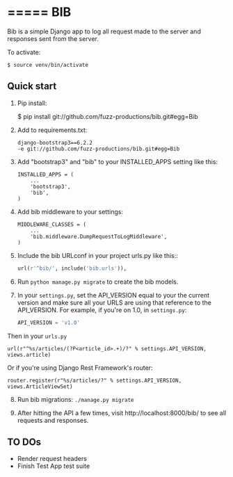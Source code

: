 =====
BIB
=====

Bib is a simple Django app to log all request made to the server and responses sent from the server.

To activate:

    $ source venv/bin/activate

Quick start
-----------

1. Pip install:

    $ pip install git://github.com/fuzz-productions/bib.git#egg=Bib

2. Add to requirements.txt:

    ```
    django-bootstrap3==6.2.2
    -e git://github.com/fuzz-productions/bib.git#egg=Bib
    ```

3. Add "bootstrap3" and "bib" to your INSTALLED_APPS setting like this:

    ```
    INSTALLED_APPS = (
        ...
        'bootstrap3',
        'bib',
    )
    ```

4. Add bib middleware to your settings:

    ```
    MIDDLEWARE_CLASSES = (
        ...
        'bib.middleware.DumpRequestToLogMiddleware',
    )
    ```


5. Include the bib URLconf in your project urls.py like this::

    ```python
    url(r'^bib/', include('bib.urls')),
    ```

6. Run `python manage.py migrate` to create the bib models.

7. In your `settings.py`, set the API_VERSION equal to your the current version and make sure all your URLS are using that reference to the API_VERSION. For example, if you're on 1.0, in `settings.py`:

    ```python
    API_VERSION = 'v1.0'
    ```

Then in your `urls.py`

    url(r"^%s/articles/(?P<article_id>.+)/?" % settings.API_VERSION, views.article)

Or if you're using Django Rest Framework's router:

    router.register(r"%s/articles/?" % settings.API_VERSION, views.ArticleViewSet)

8. Run bib migrations: `./manage.py migrate`

9. After hitting the API a few times, visit http://localhost:8000/bib/ to see all requests and responses.


TO DOs
-----------

* Render request headers
* Finish Test App test suite